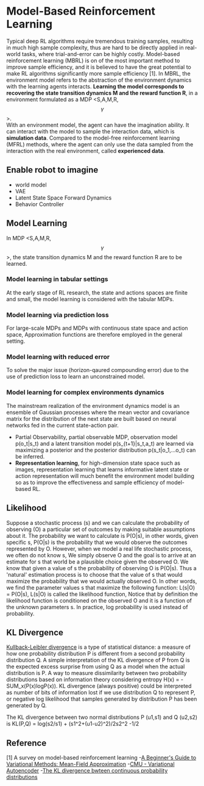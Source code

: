 # Model-Based Reinforcement Learning

Typical deep RL algorithms require tremendous training samples, resulting in much high sample complexity, thus are hard to be directly applied in real-world tasks, where trial-and-error can be highly costly. Model-based reinforcement learning (MBRL) is on of the most important method to improve sample efficiency, and it is believed to have the great potential to make RL algorithms significantly more sample efficiency [1]. In MBRL, the environment model refers to the abstraction of the environment dynamics with the learning agents interacts. **Learning the model corresponds to recovering the state transition dynamics M and the reward function R**, in a environment formulated as a MDP <S,A,M,R,$$\gamma$$>.   
With an environment model, the agent can have the imagination ability. It can interact with the model to sample the interaction data, which is **simulation data**. Compared to the model-free reinforcement learning (MFRL) methods, where the agent can only use the data sampled from the interaction with the real environment, called **experienced data**.

## Enable robot to imagine
- world model
- VAE
- Latent State Space Forward Dynamics
- Behavior Controller

## Model Learning

In MDP <S,A,M,R,$$\gamma$$>, the state transition dynamics M and the reward function R are to be learned.

### Model learning in tabular settings
At the early stage of RL research, the state and actions spaces are finite and small, the model learning is considered with the tabular MDPs.

### Model learning via prediction loss
For large-scale MDPs and MDPs with continuous state space and action space, Approximation functions are therefore employed in the general setting.

### Model learning with reduced error
To solve the major issue (horizon-qaured compounding error) due to the use of prediction loss to learn an unconstrained model.

### Model learning for complex environments dynamics
The mainstream realization of the environment dynamics model is an ensemble of Gaussian processes where the mean vector and covariance matrix for the distribution of the next state are built based on neural networks fed in the current state-action pair.
- Partial Observability, partial observable MDP, observation model p(o_t|s_t) and a latent transition model p(s_{t+1}|s_t,a_t) are learned via maximizing a posterior and the posterior distribution p(s_t|o_1,...o_t) can be inferred.
- **Representation learning**, for high-dimension state space such as images, representation learning that learns informative latent state or action representation will much benefit the environment model building so as to improve the effectiveness and sample efficiency of model-based RL.

## Likelihood
Suppose a stochastic process (s) and we can calculate the probability of observing (O) a particular set of outcomes by making suitable assumptions about it.
The probability we want to calculate is P(O|s), in other words, given specific s, P(O|s) is the probability that we would observe the outcomes represented by O. However, when we model a real life stochastic process, we often do not know s, We simply observe O and the goal is to arrive at an estimate for s that world be a plausible choice given the observed O. We know that given a value of s the probability of observing O is P(O|s). Thus a 'natural' estimation process is to choose that the value of s that would maximize the probability that we would actually observed O. In other words, we find the parameter values s that maximize the following function: L(s|O) = P(O|s), L(s|O) is called the likelihood function, Notice that by definition the likelihood function is conditioned on the observed O and it is a function of the unknown parameters s. In practice, log probability is used instead of probability.

## KL Divergence
[Kullback-Leibler divergence](https://en.wikipedia.org/wiki/Kullback%E2%80%93Leibler_divergence) is a type of statistical distance: a measure of how one probability distribution P is different from a second probability distribution Q. A simple interpretation of the KL divergence of P from Q is the expected excess surprise from using Q as a model when the actual distribution is P. A way to measure dissimilarity between two probability distributions based on information theory considering entropy H(x) = - SUM_x(P(x)logP(x)). KL divergence (always positive) could be interpreted as number of bits of information lost if we use distribution Q to represent P, or negative log likelihood that samples generated by distribution P has been generated by Q.

The KL divergence between two normal distributions P (u1,s1) and Q (u2,s2) is
KL(P,Q) = log(s2/s1) + (s1^2+(u1-u2)^2)/2s2^2 -1/2

## Reference
[1] A survey on model-based reinforcement learning
-[A Beginner's Guide to Variational Methods: Mean-Field Approximation](https://blog.evjang.com/2016/08/variational-bayes.html)
-[CMU - Variational Autoencoder](http://www.cs.cmu.edu/afs/cs/user/bhiksha/WWW/courses/deeplearning/Fall.2018/www/recitations/rec10.vae.pdf)
-[The KL divergence bwteen continuous probability distributions](https://blogs.sas.com/content/iml/2020/06/01/the-kullback-leibler-divergence-between-continuous-probability-distributions.html)
